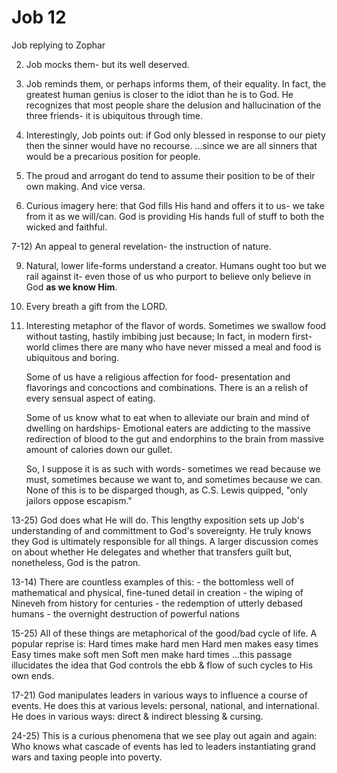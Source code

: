 # Job 12


Job replying to Zophar


2) Job mocks them- but its well deserved.

3) Job reminds them, or perhaps informs them, of their equality.
   In fact, the greatest human genius is closer to the idiot than he is to God.
   He recognizes that most people share the delusion and hallucination of the three friends- it is ubiquitous through time.

4) Interestingly, Job points out: if God only blessed in response to our piety then the sinner would have no recourse.
   ...since we are all sinners that would be a precarious position for people.

5) The proud and arrogant do tend to assume their position to be of their own making.
   And vice versa.

6) Curious imagery here: that God fills His hand and offers it to us- we take from it as we will/can.
   God is providing His hands full of stuff to both the wicked and faithful.


7-12) An appeal to general revelation- the instruction of nature.

9) Natural, lower life-forms understand a creator.
   Humans ought too but we rail against it- even those of us who purport to believe only believe in God __as we know Him__.

11) Every breath a gift from the LORD.

12) Interesting metaphor of the flavor of words.
    Sometimes we swallow food without tasting, hastily imbibing just because;
    In fact, in modern first-world climes there are many who have never missed a meal and food is ubiquitous and boring.

    Some of us have a religious affection for food- presentation and flavorings and concoctions and combinations.
    There is an a relish of every sensual aspect of eating.

    Some of us know what to eat when to alleviate our brain and mind of dwelling on hardships-
    Emotional eaters are addicting to the massive redirection of blood to the gut and endorphins to the brain from massive amount of calories down our gullet.

    So, I suppose it is as such with words- sometimes we read because we must, sometimes because we want to, and sometimes because we can.
    None of this is to be disparged though, as C.S. Lewis quipped, "only jailors oppose escapism."


13-25) God does what He will do.
       This lengthy exposition sets up Job's understanding of and committment to God's sovereignty.
       He truly knows they God is ultimately responsible for all things.
       A larger discussion comes on about whether He delegates and whether that transfers guilt but, nonetheless, God is the patron.

13-14) There are countless examples of this:
       - the bottomless well of mathematical and physical, fine-tuned detail in creation
       - the wiping of Nineveh from history for centuries
       - the redemption of utterly debased humans
       - the overnight destruction of powerful nations

15-25) All of these things are metaphorical of the good/bad cycle of life.
       A popular reprise is:
         Hard times make hard men
         Hard men makes easy times
         Easy times make soft men
         Soft men make hard times
       ...this passage illucidates the idea that God controls the ebb & flow of such cycles to His own ends.

17-21) God manipulates leaders in various ways to influence a course of events.
       He does this at various levels: personal, national, and international.
       He does in various ways: direct & indirect blessing & cursing.

24-25) This is a curious phenomena that we see play out again and again: 
       Who knows what cascade of events has led to leaders instantiating grand wars and taxing people into poverty.